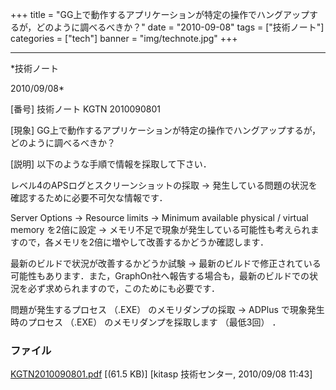 ﻿+++
title = "GG上で動作するアプリケーションが特定の操作でハングアップするが，どのように調べるべきか？"
date = "2010-09-08"
tags = ["技術ノート"]
categories = ["tech"]
banner = "img/technote.jpg"
+++

-----------------------------------------------------------------------------------------------------------------------------

*技術ノート

2010/09/08*


[番号]
技術ノート KGTN 2010090801

[現象]
GG上で動作するアプリケーションが特定の操作でハングアップするが，どのように調べるべきか？

[説明]
以下のような手順で情報を採取して下さい．

レベル4のAPSログとスクリーンショットの採取
→ 発生している問題の状況を確認するために必要不可欠な情報です．

Server Options → Resource limits → Minimum available physical / virtual
memory を2倍に設定
→
メモリ不足で現象が発生している可能性も考えられますので，各メモリを2倍に増やして改善するかどうか確認します．

最新のビルドで状況が改善するかどうか試験
→
最新のビルドで修正されている可能性もあります．また，GraphOn社へ報告する場合も，最新のビルドでの状況を必ず求められますので，このためにも必要です．

問題が発生するプロセス （.EXE） のメモリダンプの採取
→ ADPlus で現象発生時のプロセス （.EXE） のメモリダンプを採取します
（最低3回） ．


### ファイル

 
 


[KGTN2010090801.pdf](http://techreport.kitasp.net/attachments/download/309/KGTN2010090801.pdf)
 [(61.5 KB)] [kitasp 技術センター, 2010/09/08
11:43]


 


 

